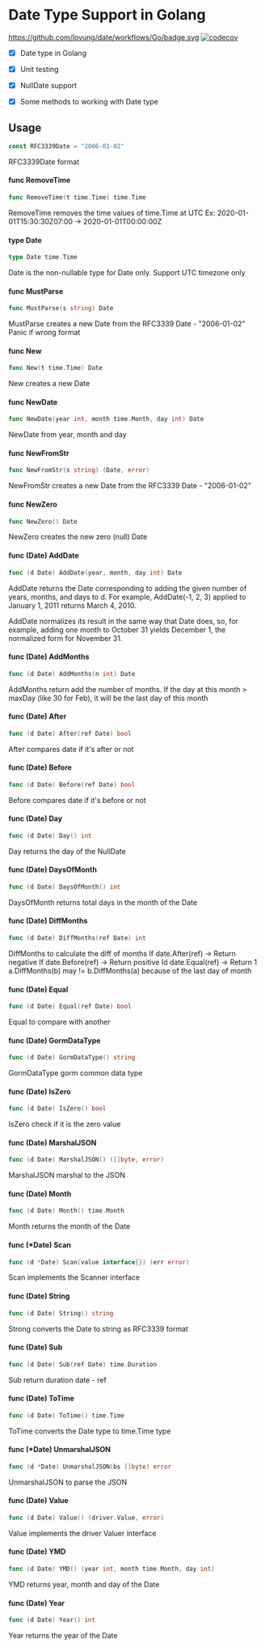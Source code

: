 # Date Type Support in Golang
https://github.com/lovung/date/workflows/Go/badge.svg
[![codecov](https://codecov.io/gh/lovung/date/branch/main/graph/badge.svg?token=BlpWq5Bmcl)](https://codecov.io/gh/lovung/date)

- [x] Date type in Golang
- [x] Unit testing
- [x] NullDate support
- [x] Some methods to working with Date type


## Usage

```go
const RFC3339Date = "2006-01-02"
```
RFC3339Date format

#### func  RemoveTime

```go
func RemoveTime(t time.Time) time.Time
```
RemoveTime removes the time values of time.Time at UTC Ex:
2020-01-01T15:30:30Z07:00 -> 2020-01-01T00:00:00Z

#### type Date

```go
type Date time.Time
```

Date is the non-nullable type for Date only. Support UTC timezone only

#### func  MustParse

```go
func MustParse(s string) Date
```
MustParse creates a new Date from the RFC3339 Date - "2006-01-02" Panic if wrong
format

#### func  New

```go
func New(t time.Time) Date
```
New creates a new Date

#### func  NewDate

```go
func NewDate(year int, month time.Month, day int) Date
```
NewDate from year, month and day

#### func  NewFromStr

```go
func NewFromStr(s string) (Date, error)
```
NewFromStr creates a new Date from the RFC3339 Date - "2006-01-02"

#### func  NewZero

```go
func NewZero() Date
```
NewZero creates the new zero (null) Date

#### func (Date) AddDate

```go
func (d Date) AddDate(year, month, day int) Date
```
AddDate returns the Date corresponding to adding the given number of years,
months, and days to d. For example, AddDate(-1, 2, 3) applied to January 1, 2011
returns March 4, 2010.

AddDate normalizes its result in the same way that Date does, so, for example,
adding one month to October 31 yields December 1, the normalized form for
November 31.

#### func (Date) AddMonths

```go
func (d Date) AddMonths(n int) Date
```
AddMonths return add the number of months. If the day at this month > maxDay
(like 30 for Feb), it will be the last day of this month

#### func (Date) After

```go
func (d Date) After(ref Date) bool
```
After compares date if it's after or not

#### func (Date) Before

```go
func (d Date) Before(ref Date) bool
```
Before compares date if it's before or not

#### func (Date) Day

```go
func (d Date) Day() int
```
Day returns the day of the NullDate

#### func (Date) DaysOfMonth

```go
func (d Date) DaysOfMonth() int
```
DaysOfMonth returns total days in the month of the Date

#### func (Date) DiffMonths

```go
func (d Date) DiffMonths(ref Date) int
```
DiffMonths to calculate the diff of months If date.After(ref) -> Return negative
If date.Before(ref) -> Return positive Id date.Equal(ref) -> Return 1
a.DiffMonths(b) may != b.DiffMonths(a) because of the last day of month

#### func (Date) Equal

```go
func (d Date) Equal(ref Date) bool
```
Equal to compare with another

#### func (Date) GormDataType

```go
func (d Date) GormDataType() string
```
GormDataType gorm common data type

#### func (Date) IsZero

```go
func (d Date) IsZero() bool
```
IsZero check if it is the zero value

#### func (Date) MarshalJSON

```go
func (d Date) MarshalJSON() ([]byte, error)
```
MarshalJSON marshal to the JSON

#### func (Date) Month

```go
func (d Date) Month() time.Month
```
Month returns the month of the Date

#### func (*Date) Scan

```go
func (d *Date) Scan(value interface{}) (err error)
```
Scan implements the Scanner interface

#### func (Date) String

```go
func (d Date) String() string
```
Strong converts the Date to string as RFC3339 format

#### func (Date) Sub

```go
func (d Date) Sub(ref Date) time.Duration
```
Sub return duration date - ref

#### func (Date) ToTime

```go
func (d Date) ToTime() time.Time
```
ToTime converts the Date type to time.Time type

#### func (*Date) UnmarshalJSON

```go
func (d *Date) UnmarshalJSON(bs []byte) error
```
UnmarshalJSON to parse the JSON

#### func (Date) Value

```go
func (d Date) Value() (driver.Value, error)
```
Value implements the driver Valuer interface

#### func (Date) YMD

```go
func (d Date) YMD() (year int, month time.Month, day int)
```
YMD returns year, month and day of the Date

#### func (Date) Year

```go
func (d Date) Year() int
```
Year returns the year of the Date

